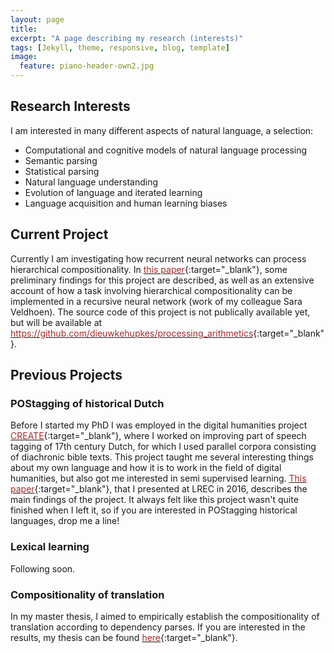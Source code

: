 ```yaml
---
layout: page
title: 
excerpt: "A page describing my research (interests)"
tags: [Jekyll, theme, responsive, blog, template]
image:
  feature: piano-header-own2.jpg
---
```


## Research Interests

I am interested in many different aspects of natural language, a selection:

- Computational and cognitive models of natural language processing
- Semantic parsing
- Statistical parsing
- Natural language understanding
- Evolution of language and iterated learning
- Language acquisition and human learning biases


## Current Project

Currently I am investigating how recurrent neural networks can process hierarchical compositionality. 
In [<font color="brown">this paper</font>](nips2016.pdf){:target="_blank"}, some preliminary findings for this project are described, as well as an extensive account of how a task involving hierarchical compositionality can be implemented in a recursive neural network (work of my colleague Sara Veldhoen).
The source code of this project is not publically available yet, but will be available at [<font color="brown">https://github.com/dieuwkehupkes/processing_arithmetics</font>](https://github.com/dieuwkehupkes/processing_arithmetics){:target="_blank"}.

## Previous Projects


### POStagging of historical Dutch

Before I started my PhD I was employed in the digital humanities project [<font color="brown">CREATE</font>](http://www.create.humanities.uva.nl/){:target="_blank"}, where I worked on improving part of speech tagging of 17th century Dutch, for which I used parallel corpora consisting of diachronic bible texts.
This project taught me several interesting things about my own language and how it is to work in the field of digital humanities, but also got me interested in semi supervised learning.
[<font color="brown">This paper</font>](LREC2016.pdf){:target="_blank"}, that I presented at LREC in 2016, describes the main findings of the project.
It always felt like this project wasn't quite finished when I left it, so if you are interested in POStagging historical languages, drop me a line!

### Lexical learning

Following soon.

### Compositionality of translation

In my master thesis, I aimed to empirically establish the compositionality of translation according to dependency parses. If you are interested in the results, my thesis can be found [<font color="brown">here</font>](thesis.pdf){:target="_blank"}.
